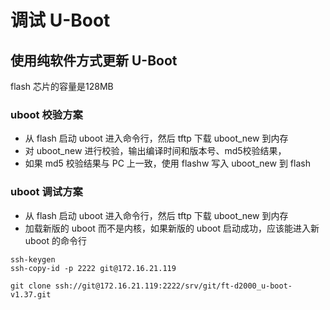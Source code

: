 # 调试 U-Boot

## 使用纯软件方式更新 U-Boot

flash 芯片的容量是128MB

### uboot 校验方案

- 从 flash 启动 uboot 进入命令行，然后 tftp 下载 uboot_new 到内存
- 对 uboot_new 进行校验，输出编译时间和版本号、md5校验结果，
- 如果 md5 校验结果与 PC 上一致，使用 flashw 写入 uboot_new 到 flash

### uboot 调试方案

- 从 flash 启动 uboot 进入命令行，然后 tftp 下载 uboot_new 到内存
- 加载新版的 uboot 而不是内核，如果新版的 uboot 启动成功，应该能进入新 uboot 的命令行


```text
ssh-keygen
ssh-copy-id -p 2222 git@172.16.21.119

git clone ssh://git@172.16.21.119:2222/srv/git/ft-d2000_u-boot-v1.37.git
```

